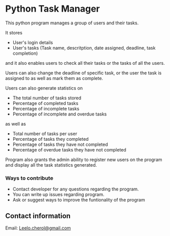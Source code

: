 # Python Task Manager

This python program manages a group of users and their tasks.

It stores
* User's login details
* User's tasks (Task name, descritption, date assigned, deadline, task completion)

and it also enables users to check all their tasks or the tasks of all the users.

Users can also change the deadline of specific task, or the user the task is assigned to
as well as mark them as complete.

Users can also generate statistics on 

* The total number of tasks stored
* Percentage of completed tasks
* Percentage of incomplete tasks
* Percentage of incomplete and overdue tasks

as well as

* Total number of tasks per user
* Percentage of tasks they completed
* Percentage of tasks they have not completed
* Percentage of overdue tasks they have not completed


Program also grants the admin ability to register new users on the program and
display all the task statistics generated.


### Ways to contribute
* Contact developer for any questions regarding the program.
* You can write up issues regarding program.
* Ask or suggest ways to improve the funtionality of the program

## Contact information
Email: Leelo.cherol@gmail.com
